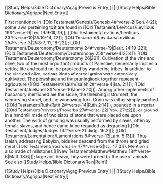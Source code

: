 [[Study Helps/Bible Dictionary/Agag|Previous Entry]]  ||  [[Study Helps/Bible Dictionary/Agrippa|Next Entry]]

 First mentioned in [[Old Testament/Genesis/Genesis 4#^verse-2|Gen. 4:2]]; some laws pertaining to it are found in [[Old Testament/Leviticus/Leviticus 19#^verse-9|Lev. 19:9-10, 19]]; [[Old Testament/Leviticus/Leviticus 23#^verse-10|23:10-14, 22]]; [[Old Testament/Leviticus/Leviticus 25#^verse-3|25:3-7, 11, 18-22]]; [[Old Testament/Deuteronomy/Deuteronomy 24#^verse-19|Deut. 24:19-22]]; [[Old Testament/Deuteronomy/Deuteronomy 25#^verse-4|25:4]]; [[Old Testament/Deuteronomy/Deuteronomy 26|26]]. Cultivation of the vine and olive, two of the most important products of Palestine, necessarily implies a settled life and could not be practiced by wandering tribes. In addition to the vine and olive, various kinds of cereal grains were extensively cultivated. The plowshare and the pruninghook together represent agriculture ([[Old Testament/Isaiah/Isaiah 2#^verse-4|Isa. 2:4]]; [[Old Testament/Joel/Joel 3#^verse-10|Joel 3:10]]). Among other implements of husbandry mentioned are the sickle, the threshing instrument, the winnowing shovel, and the winnowing fork. Grain was either simply parched ([[Old Testament/Ruth/Ruth 2#^verse-14|Ruth 2:14]]), pounded in a mortar ([[Old Testament/Proverbs/Proverbs 27#^verse-22|Prov. 27:22]]), or ground in a handmill made of two slabs of stone that were placed one upon another. The work of grinding was usually performed by slaves, often by female slaves, and hence came to be regarded as degrading ([[Old Testament/Judges/Judges 16#^verse-21|Judg. 16:21]]; [[Old Testament/Lamentations/Lamentations 5#^verse-13|Lam. 5:13]]). Thus Isaiah, addressing Babylon, bids her descend from the throne and grind meal ([[Old Testament/Isaiah/Isaiah 47#^verse-2|Isa. 47:2]]). Mention is also made of millstones ([[New Testament/Matthew/Matthew 18#^verse-6|Matt. 18:6]]); large and heavy, they were turned by the use of animals. See also [[Study Helps/Bible Dictionary/Rain|Rain]].

[[Study Helps/Bible Dictionary/Agag|Previous Entry]]  ||  [[Study Helps/Bible Dictionary/Agrippa|Next Entry]]
